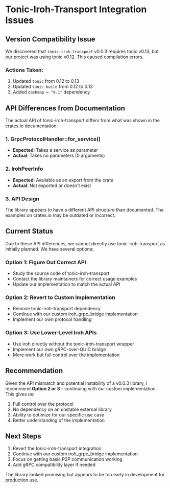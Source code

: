 # Tonic-Iroh-Transport Integration Issues

## Version Compatibility Issue

We discovered that `tonic-iroh-transport` v0.0.3 requires tonic v0.13, but our project was using tonic v0.12. This caused compilation errors.

### Actions Taken:
1. Updated `tonic` from 0.12 to 0.13
2. Updated `tonic-build` from 0.12 to 0.13
3. Added `dashmap = "6.1"` dependency

## API Differences from Documentation

The actual API of tonic-iroh-transport differs from what was shown in the crates.io documentation:

### 1. GrpcProtocolHandler::for_service()
- **Expected**: Takes a service as parameter
- **Actual**: Takes no parameters (0 arguments)

### 2. IrohPeerInfo
- **Expected**: Available as an export from the crate
- **Actual**: Not exported or doesn't exist

### 3. API Design
The library appears to have a different API structure than documented. The examples on crates.io may be outdated or incorrect.

## Current Status

Due to these API differences, we cannot directly use tonic-iroh-transport as initially planned. We have several options:

### Option 1: Figure Out Correct API
- Study the source code of tonic-iroh-transport
- Contact the library maintainers for correct usage examples
- Update our implementation to match the actual API

### Option 2: Revert to Custom Implementation
- Remove tonic-iroh-transport dependency
- Continue with our custom iroh_grpc_bridge implementation
- Implement our own protocol handling

### Option 3: Use Lower-Level Iroh APIs
- Use iroh directly without the tonic-iroh-transport wrapper
- Implement our own gRPC-over-QUIC bridge
- More work but full control over the implementation

## Recommendation

Given the API mismatch and potential instability of a v0.0.3 library, I recommend **Option 2 or 3** - continuing with our custom implementation. This gives us:

1. Full control over the protocol
2. No dependency on an unstable external library
3. Ability to optimize for our specific use case
4. Better understanding of the implementation

## Next Steps

1. Revert the tonic-iroh-transport integration
2. Continue with our custom iroh_grpc_bridge implementation
3. Focus on getting basic P2P communication working
4. Add gRPC compatibility layer if needed

The library looked promising but appears to be too early in development for production use.